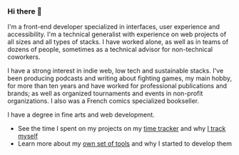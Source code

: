### Hi there 👋

I'm a front-end developer specialized in interfaces, user experience and accessibility. I'm a technical generalist with experience on web projects of all sizes and all types of stacks. I have worked alone, as well as in teams of dozens of people, sometimes as a technical advisor for non-technical coworkers.

I have a strong interest in indie web, low tech and sustainable stacks. I've been producing podcasts and writing about fighting games, my main hobby, for more than ten years and have worked for professional publications and brands; as well as organized tournaments and events in non-profit organizations. I also was a French comics specialized bookseller.

I have a degree in fine arts and web development.

- See the time I spent on my projects on my [time tracker](https://thomasorus.com/time.html) and why [I track myself](https://thomasorus.com/tracking.html)
- Learn more about my [own set of tools](https://thomasorus.com/tools.html) and why I started to develop them

